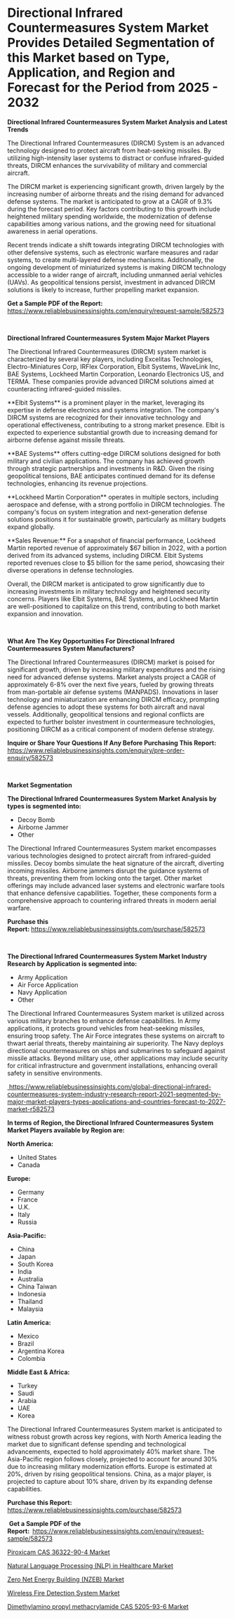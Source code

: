 <p><h1>Directional Infrared Countermeasures System Market Provides Detailed Segmentation of this Market based on Type, Application, and Region and Forecast for the Period from 2025 - 2032</h1></p><p><strong>Directional Infrared Countermeasures System Market Analysis and Latest Trends</strong></p>
<p><p>The Directional Infrared Countermeasures (DIRCM) System is an advanced technology designed to protect aircraft from heat-seeking missiles. By utilizing high-intensity laser systems to distract or confuse infrared-guided threats, DIRCM enhances the survivability of military and commercial aircraft. </p><p>The DIRCM market is experiencing significant growth, driven largely by the increasing number of airborne threats and the rising demand for advanced defense systems. The market is anticipated to grow at a CAGR of 9.3% during the forecast period. Key factors contributing to this growth include heightened military spending worldwide, the modernization of defense capabilities among various nations, and the growing need for situational awareness in aerial operations. </p><p>Recent trends indicate a shift towards integrating DIRCM technologies with other defensive systems, such as electronic warfare measures and radar systems, to create multi-layered defense mechanisms. Additionally, the ongoing development of miniaturized systems is making DIRCM technology accessible to a wider range of aircraft, including unmanned aerial vehicles (UAVs). As geopolitical tensions persist, investment in advanced DIRCM solutions is likely to increase, further propelling market expansion.</p></p>
<p><strong>Get a Sample PDF of the Report:&nbsp;</strong> <a href="https://www.reliablebusinessinsights.com/enquiry/request-sample/582573?utm_campaign=1877&utm_medium=2&utm_source=Github&utm_content=ia&utm_term=23032025&utm_id=directional-infrared-countermeasures-system">https://www.reliablebusinessinsights.com/enquiry/request-sample/582573</a></p>
<p>&nbsp;</p>
<p><strong>Directional Infrared Countermeasures System Major Market Players</strong></p>
<p><p>The Directional Infrared Countermeasures (DIRCM) system market is characterized by several key players, including Excelitas Technologies, Electro-Miniatures Corp, IRFlex Corporation, Elbit Systems, WaveLink Inc, BAE Systems, Lockheed Martin Corporation, Leonardo Electronics US, and TERMA. These companies provide advanced DIRCM solutions aimed at counteracting infrared-guided missiles.</p><p>**Elbit Systems** is a prominent player in the market, leveraging its expertise in defense electronics and systems integration. The company's DIRCM systems are recognized for their innovative technology and operational effectiveness, contributing to a strong market presence. Elbit is expected to experience substantial growth due to increasing demand for airborne defense against missile threats.</p><p>**BAE Systems** offers cutting-edge DIRCM solutions designed for both military and civilian applications. The company has achieved growth through strategic partnerships and investments in R&D. Given the rising geopolitical tensions, BAE anticipates continued demand for its defense technologies, enhancing its revenue projections.</p><p>**Lockheed Martin Corporation** operates in multiple sectors, including aerospace and defense, with a strong portfolio in DIRCM technologies. The company's focus on system integration and next-generation defense solutions positions it for sustainable growth, particularly as military budgets expand globally.</p><p>**Sales Revenue:** For a snapshot of financial performance, Lockheed Martin reported revenue of approximately $67 billion in 2022, with a portion derived from its advanced systems, including DIRCM. Elbit Systems reported revenues close to $5 billion for the same period, showcasing their diverse operations in defense technologies.</p><p>Overall, the DIRCM market is anticipated to grow significantly due to increasing investments in military technology and heightened security concerns. Players like Elbit Systems, BAE Systems, and Lockheed Martin are well-positioned to capitalize on this trend, contributing to both market expansion and innovation.</p></p>
<p>&nbsp;</p>
<p><strong>What Are The Key Opportunities For Directional Infrared Countermeasures System Manufacturers?</strong></p>
<p><p>The Directional Infrared Countermeasures (DIRCM) market is poised for significant growth, driven by increasing military expenditures and the rising need for advanced defense systems. Market analysts project a CAGR of approximately 6-8% over the next five years, fueled by growing threats from man-portable air defense systems (MANPADS). Innovations in laser technology and miniaturization are enhancing DIRCM efficacy, prompting defense agencies to adopt these systems for both aircraft and naval vessels. Additionally, geopolitical tensions and regional conflicts are expected to further bolster investment in countermeasure technologies, positioning DIRCM as a critical component of modern defense strategy.</p></p>
<p><strong>Inquire or Share Your Questions If Any Before Purchasing This Report:</strong> <a href="https://www.reliablebusinessinsights.com/enquiry/pre-order-enquiry/582573?utm_campaign=1877&utm_medium=2&utm_source=Github&utm_content=ia&utm_term=23032025&utm_id=directional-infrared-countermeasures-system">https://www.reliablebusinessinsights.com/enquiry/pre-order-enquiry/582573</a></p>
<p>&nbsp;</p>
<p><strong>Market Segmentation</strong></p>
<p><strong>The Directional Infrared Countermeasures System Market Analysis by types is segmented into:</strong></p>
<p><ul><li>Decoy Bomb</li><li>Airborne Jammer</li><li>Other</li></ul></p>
<p><p>The Directional Infrared Countermeasures System market encompasses various technologies designed to protect aircraft from infrared-guided missiles. Decoy bombs simulate the heat signature of the aircraft, diverting incoming missiles. Airborne jammers disrupt the guidance systems of threats, preventing them from locking onto the target. Other market offerings may include advanced laser systems and electronic warfare tools that enhance defensive capabilities. Together, these components form a comprehensive approach to countering infrared threats in modern aerial warfare.</p></p>
<p><strong>Purchase this Report:&nbsp;</strong><a href="https://www.reliablebusinessinsights.com/purchase/582573?utm_campaign=1877&utm_medium=2&utm_source=Github&utm_content=ia&utm_term=23032025&utm_id=directional-infrared-countermeasures-system">https://www.reliablebusinessinsights.com/purchase/582573</a></p>
<p>&nbsp;</p>
<p><strong>The Directional Infrared Countermeasures System Market Industry Research by Application is segmented into:</strong></p>
<p><ul><li>Army Application</li><li>Air Force Application</li><li>Navy Application</li><li>Other</li></ul></p>
<p><p>The Directional Infrared Countermeasures System market is utilized across various military branches to enhance defense capabilities. In Army applications, it protects ground vehicles from heat-seeking missiles, ensuring troop safety. The Air Force integrates these systems on aircraft to thwart aerial threats, thereby maintaining air superiority. The Navy deploys directional countermeasures on ships and submarines to safeguard against missile attacks. Beyond military use, other applications may include security for critical infrastructure and government installations, enhancing overall safety in sensitive environments.</p></p>
<p><a href="https://www.reliablebusinessinsights.com/global-directional-infrared-countermeasures-system-industry-research-report-2021-segmented-by-major-market-players-types-applications-and-countries-forecast-to-2027-market-r582573?utm_campaign=1877&utm_medium=2&utm_source=Github&utm_content=ia&utm_term=23032025&utm_id=directional-infrared-countermeasures-system">&nbsp;https://www.reliablebusinessinsights.com/global-directional-infrared-countermeasures-system-industry-research-report-2021-segmented-by-major-market-players-types-applications-and-countries-forecast-to-2027-market-r582573</a></p>
<p><strong>In terms of Region, the Directional Infrared Countermeasures System Market Players available by Region are:</strong></p>
<p>
    <p> <strong> North America: </strong>
        <ul>
            <li>United States</li>
            <li>Canada</li>
        </ul>
        </p> 
    <p> <strong> Europe: </strong>
        <ul>
            <li>Germany</li>
            <li>France</li>
            <li>U.K.</li>
            <li>Italy</li>
            <li>Russia</li>
        </ul>
        </p> 
    <p> <strong> Asia-Pacific: </strong>
        <ul>
            <li>China</li>
            <li>Japan</li>
            <li>South Korea</li>
            <li>India</li>
            <li>Australia</li>
            <li>China Taiwan</li>
            <li>Indonesia</li>
            <li>Thailand</li>
            <li>Malaysia</li>
        </ul>
        </p> 
    <p> <strong> Latin America: </strong>
        <ul>
            <li>Mexico</li>
            <li>Brazil</li>
            <li>Argentina Korea</li>
            <li>Colombia</li>
        </ul>
        </p> 
    <p> <strong> Middle East & Africa: </strong>
        <ul>
            <li>Turkey</li>
            <li>Saudi</li>
            <li>Arabia</li>
            <li>UAE</li>
            <li>Korea</li>
        </ul>
    </p>
    </p>
<p><p>The Directional Infrared Countermeasures System market is anticipated to witness robust growth across key regions, with North America leading the market due to significant defense spending and technological advancements, expected to hold approximately 40% market share. The Asia-Pacific region follows closely, projected to account for around 30% due to increasing military modernization efforts. Europe is estimated at 20%, driven by rising geopolitical tensions. China, as a major player, is projected to capture about 10% share, driven by its expanding defense capabilities.</p></p>
<p><strong>Purchase this Report: </strong><a href="https://www.reliablebusinessinsights.com/purchase/582573?utm_campaign=1877&utm_medium=2&utm_source=Github&utm_content=ia&utm_term=23032025&utm_id=directional-infrared-countermeasures-system">https://www.reliablebusinessinsights.com/purchase/582573</a></p>
<p>&nbsp;<strong>Get a Sample PDF of the Report:&nbsp;&nbsp;</strong><a href="https://www.reliablebusinessinsights.com/enquiry/request-sample/582573?utm_campaign=1877&utm_medium=2&utm_source=Github&utm_content=ia&utm_term=23032025&utm_id=directional-infrared-countermeasures-system">https://www.reliablebusinessinsights.com/enquiry/request-sample/582573</a></p>
<p><strong></strong></p>
<p><p><a href="https://github.com/busamoleankk/Market-Research-Report-List-1/blob/main/piroxicam-cas-36322-90-4-market.md?utm_campaign=1877&utm_medium=2&utm_source=Github&utm_content=ia&utm_term=23032025&utm_id=directional-infrared-countermeasures-system">Piroxicam CAS 36322-90-4 Market</a></p><p><a href="https://github.com/cayposshefin/Market-Research-Report-List-1/blob/main/natural-language-processing-nlp-in-healthcare-market.md?utm_campaign=1877&utm_medium=2&utm_source=Github&utm_content=ia&utm_term=23032025&utm_id=directional-infrared-countermeasures-system">Natural Language Processing (NLP) in Healthcare Market</a></p><p><a href="https://github.com/kanetaerkid/Market-Research-Report-List-1/blob/main/zero-net-energy-building-nzeb-market.md?utm_campaign=1877&utm_medium=2&utm_source=Github&utm_content=ia&utm_term=23032025&utm_id=directional-infrared-countermeasures-system">Zero Net Energy Building (NZEB) Market</a></p><p><a href="https://github.com/yodhafirorae/Market-Research-Report-List-1/blob/main/wireless-fire-detection-system-market.md?utm_campaign=1877&utm_medium=2&utm_source=Github&utm_content=ia&utm_term=23032025&utm_id=directional-infrared-countermeasures-system">Wireless Fire Detection System Market</a></p><p><a href="https://github.com/madethkijori/Market-Research-Report-List-1/blob/main/dimethylamino-propyl-methacrylamide-cas-5205-93-6-market.md?utm_campaign=1877&utm_medium=2&utm_source=Github&utm_content=ia&utm_term=23032025&utm_id=directional-infrared-countermeasures-system">Dimethylamino propyl methacrylamide CAS 5205-93-6 Market</a></p></p>